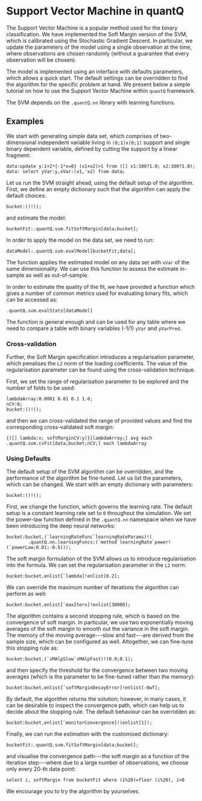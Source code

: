 # Support Vector Machine in quantQ

The Support Vector Machine is a popular method used for the binary classification. We have implemented the Soft Margin version of the SVM, which is calibrated using the Stochastic Gradient Descent. In particular, we update the parameters of the model using a single observation at the time, where observations are chosen randomly (without a guarantee that every observation will be chosen).

The model is implemented using an interface with defaults parameters, which allows a quick start. The default settings can be overridden to find the algorithm for the specific problem at hand. We present below a simple tutorial on how to use the Support Vector Machine within ```quantQ``` framework.

The SVM depends on the ```.quantQ.nn``` library with learning functions.

## Examples

We start with generating simple data set, which comprises of two-dimensional independent variable living in ```(0;1)x(0;1)``` support and single binary dependent variable, defined by cutting the support by a linear fragment:

```
data:update y:1+2*{-1*x=0} (x1+x2)>1 from ([] x1:100?1.0; x2:100?1.0);
data: select yVar:y,xVar:(x1,'x2) from data;
```

Let us run the SVM straight ahead, using the default setup of the algorithm. First, we define an empty dictionary such that the algorithm can apply the default choices:

```
bucket:()!();
```

and estimate the model:

```
bucketFit:.quantQ.svm.fitSoftMargin[data;bucket];
```

In order to apply the model on the data set, we need to run:

```
dataModel:.quantQ.svm.evalModel[bucketFit;data];
```

The function applies the estimated model on any data set with ```xVar``` of the same dimensionality. We can use this function to assess the estimate in-sample as well as out-of-sample.

In order to estimate the quality of the fit, we have provided a function which gives a number of common metrics used for evaluating binary fits, which can be accessed as:


```
.quantQ.svm.evalStats[dataModel]
```

The function is general enough and can be used for any table where we need to compare a table with binary variables (-1/1) ```yVar``` and ```yVarPred```.

### Cross-validation

Further, the Soft Margin specification introduces a regularisation parameter, which penalises the ```L2``` norm of the loading coefficients. The value of the regularisation parameter can be found using the cross-validation technique.

First, we set the range of regularisation parameter to be explored and the number of folds to be used:

```
lambdaArray:0.0001 0.01 0.1 1.0;
nCV:6;
bucket:()!();
```

and then we can cross-validated the range of provided values and find the corresponding cross-validated soft margin:

```
{([] lambda:x; softMarginCV:y)}[lambdaArray;] avg each .quantQ.svm.cvFit[data;bucket;nCV;] each lambdaArray
```

### Using Defaults

The default setup of the SVM algorithm can be overridden, and the performance of the algorithm be fine-tuned. Let us list the parameters, which can be changed. We start with an empty dictionary with parameters:

```
bucket:()!();
```

First, we change the function, which governs the learning rate. The default setup is a constant learning rate set to ```0``` throughout the simulation. We set the power-law function defined in the ```.quantQ.nn``` namespace when we have been introducing the deep neural networks:

```
bucket:bucket,(`learningRateFunc`learningRateParams)!(
        .quantQ.nn.learningFuncs;(`method`learningRate`power!(`powerLaw;0.01;-0.5)));
```

The soft margin formulation of the SVM allows us to introduce regularisation into the formula. We can set the regularisation parameter in the ```L2``` norm:

```
bucket:bucket,enlist[`lambda]!enlist[0.2];     
```

We can override the maximum number of iterations the algorithm can perform as well:

```
bucket:bucket,enlist[`maxIters]!enlist[30000];  
```

The algorithm contains a second stopping rule, which is based on the convergence of soft margin. In particular, we use two exponentially moving averages of the soft margin to smooth out the variance in the soft margin. The memory of the moving average---slow and fast---are derived from the sample size, which can be configured as well. Altogether, we can fine-tune this stopping rule as:

```
bucket:bucket,(`sMAlpSlow`sMAlpFast)!(0.9;0.1);
```
and then specify the threshold for the convergence between two moving averages (which is the parameter to be fine-tuned rather than the memory):

```
bucket:bucket,enlist[`softMarginDecayError]!enlist[-0wf];
```

By default, the algorithm returns the solution; however, in many cases, it can be desirable to inspect the convergence path, which can help us to decide about the stopping rule. The default behaviour can be overridden as:

```
bucket:bucket,enlist[`monitorConvergence]!(enlist[1]);
```

Finally, we can run the estimation with the customised dictionary:

```
bucketFit:.quantQ.svm.fitSoftMargin[data;bucket];
```

and visualise the convergence path---the soft margin as a function of the iteration step---where due to a large number of observations, we choose only every 20-th data point:

```
select i, softMargin from bucketFit where (i%20)=floor (i%20), i>0
```

We encourage you to try the algorithm by yourselves.
